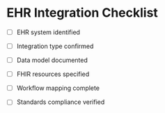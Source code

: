 # EHR Integration Checklist

- [ ] EHR system identified
- [ ] Integration type confirmed
- [ ] Data model documented
- [ ] FHIR resources specified
- [ ] Workflow mapping complete
- [ ] Standards compliance verified

